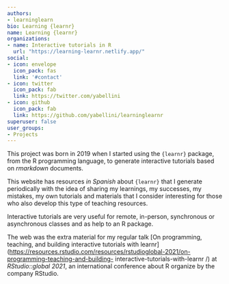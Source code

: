 ```yaml
---
authors:
- learninglearn
bio: Learning {learnr}
name: Learning {learnr}
organizations:
- name: Interactive tutorials in R
  url: "https://learning-learnr.netlify.app/"
social:
- icon: envelope
  icon_pack: fas
  link: '#contact'
- icon: twitter
  icon_pack: fab
  link: https://twitter.com/yabellini
- icon: github
  icon_pack: fab
  link: https://github.com/yabellini/learninglearnr
superuser: false
user_groups:
- Projects
---
```


This project was born in 2019 when I started using the `{learnr}` package, from the R programming language, to generate interactive tutorials based on *rmarkdown* documents.

This website has resources _in Spanish_ about `{learnr}` that I generate periodically with the idea of sharing my learnings, my successes, my mistakes, my own tutorials and materials that I consider interesting for those who also develop this type of teaching resources.

Interactive tutorials are very useful for remote, in-person, synchronous or asynchronous classes and as help to an R package.

The web was the extra material for my regular talk [On programming, teaching, and building interactive tutorials with learnr](https://resources.rstudio.com/resources/rstudioglobal-2021/on-programming-teaching-and-building- interactive-tutorials-with-learnr /) at _RStudio::global 2021_, an international conference about R organize by the company RStudio.
